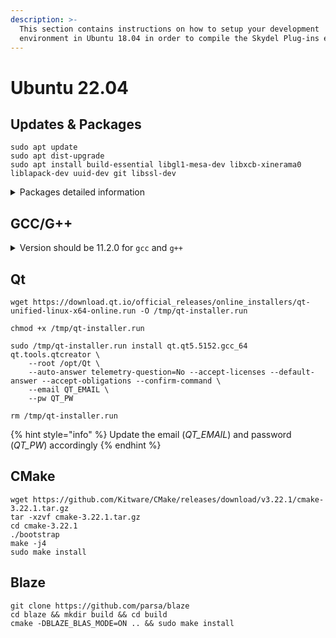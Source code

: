 ```yaml
---
description: >-
  This section contains instructions on how to setup your development
  environment in Ubuntu 18.04 in order to compile the Skydel Plug-ins examples.
---
```


# Ubuntu 22.04

## Updates & Packages

```
sudo apt update
sudo apt dist-upgrade
sudo apt install build-essential libgl1-mesa-dev libxcb-xinerama0 liblapack-dev uuid-dev git libssl-dev 
```

<details>

<summary>Packages detailed information</summary>

* build-essential -> GCC and G++ 11.2.0
* libgl1-mesa-dev -> OpenGL
* libxcb-xinerama0 -> Qt installer
* liblapack-dev -> Blaze
* uuid-dev -> Skydel remote API
* git -> Source code
* libssl-dev -> CMake compilation

</details>

## GCC/G++

<details>

<summary>Version should be 11.2.0 for <code>gcc</code> and <code>g++</code></summary>

```
gcc --version
> gcc (Ubuntu 11.2.0-19ubuntu1) 11.2.0

g++ --version
> g++ (Ubuntu 11.2.0-19ubuntu1) 11.2.0
```

</details>

## Qt

```
wget https://download.qt.io/official_releases/online_installers/qt-unified-linux-x64-online.run -O /tmp/qt-installer.run

chmod +x /tmp/qt-installer.run

sudo /tmp/qt-installer.run install qt.qt5.5152.gcc_64 qt.tools.qtcreator \
    --root /opt/Qt \
    --auto-answer telemetry-question=No --accept-licenses --default-answer --accept-obligations --confirm-command \
    --email QT_EMAIL \
    --pw QT_PW

rm /tmp/qt-installer.run
```

{% hint style="info" %}
Update the email (_QT\_EMAIL_) and password (_QT\_PW_) accordingly
{% endhint %}

## CMake

```
wget https://github.com/Kitware/CMake/releases/download/v3.22.1/cmake-3.22.1.tar.gz
tar -xzvf cmake-3.22.1.tar.gz
cd cmake-3.22.1
./bootstrap
make -j4
sudo make install 
```

## Blaze

```
git clone https://github.com/parsa/blaze
cd blaze && mkdir build && cd build
cmake -DBLAZE_BLAS_MODE=ON .. && sudo make install
```
